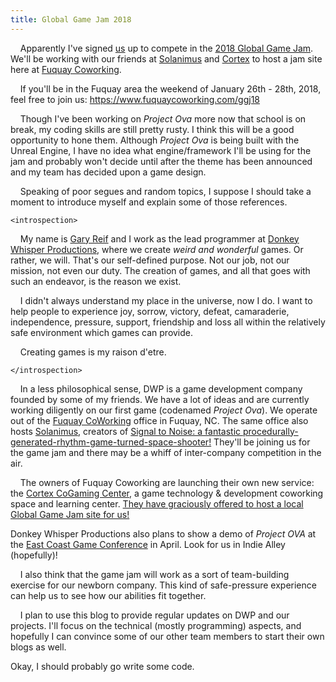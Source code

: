 ```yaml
---
title: Global Game Jam 2018
---
```


&nbsp;&nbsp;&nbsp;&nbsp;Apparently I've signed [us](http://www.donkeywhisper.com) up to compete in the [2018 Global Game Jam](http://www.globalgamejam.org). We'll be working with our friends at [Solanimus](http://www.solanimus.com) and [Cortex](http://www.fuquaycoworking.com/cortex) to host a jam site here at [Fuquay Coworking](http://www.fuquaycoworking.com).

&nbsp;&nbsp;&nbsp;&nbsp;If you'll be in the Fuquay area the weekend of January 26th - 28th, 2018, feel free to join us: https://www.fuquaycoworking.com/ggj18

&nbsp;&nbsp;&nbsp;&nbsp;Though I've been working on _Project Ova_ more now that school is on break, my coding skills are still pretty rusty. I think this will be a good opportunity to hone them. Although _Project Ova_ is being built with the Unreal Engine, I have no idea what engine/framework I'll be using for the jam and probably won't decide until after the theme has been announced and my team has decided upon a game design.

&nbsp;&nbsp;&nbsp;&nbsp;Speaking of poor segues and random topics, I suppose I should take a moment to introduce myself and explain some of those references. 

	<introspection>

&nbsp;&nbsp;&nbsp;&nbsp;My name is [Gary Reif](https://www.linkedin.com/in/garyreif/) and I work as the lead programmer at [Donkey Whisper Productions](http://www.donkeywhisper.com), where we create _weird and wonderful_ games. Or rather, we will. That's our self-defined purpose. Not our job, not our mission, not even our duty. The creation of games, and all that goes with such an endeavor, is the reason we exist.

&nbsp;&nbsp;&nbsp;&nbsp;I didn't always understand my place in the universe, now I do. I want to help people to experience joy, sorrow, victory, defeat, camaraderie, independence, pressure, support, friendship and loss all within the relatively safe environment which games can provide. 

&nbsp;&nbsp;&nbsp;&nbsp;Creating games is my raison d'etre.

	</introspection>

&nbsp;&nbsp;&nbsp;&nbsp;In a less philosophical sense, DWP is a game development company founded by some of my friends. We have a lot of ideas and are currently working diligently on our first game (codenamed _Project Ova_). We operate out of the [Fuquay CoWorking](https://www.fuquaycoworking.com) office in Fuquay, NC. The same office also hosts [Solanimus](http://www.solanimus.com), creators of [Signal to Noise: a fantastic procedurally-generated-rhythm-game-turned-space-shooter!](http://www.solanimus.com/games/signal-to-noise) They'll be joining us for the game jam and there may be a whiff of inter-company competition in the air.

&nbsp;&nbsp;&nbsp;&nbsp;The owners of Fuquay Coworking are launching their own new service: the [Cortex CoGaming Center](http://www.fuquaycoworking.com/cortex-cogaming-center/), a game technology & development coworking space and learning center. [They have graciously offered to host a local Global Game Jam site for us!](http://www.fuquaycoworking.com/ggj18)

Donkey Whisper Productions also plans to show a demo of _Project OVA_ at the [East Coast Game Conference](http://www.ecgconf.com) in April. Look for us in Indie Alley (hopefully)!

&nbsp;&nbsp;&nbsp;&nbsp;I also think that the game jam will work as a sort of team-building exercise for our newborn company. This kind of safe-pressure experience can help us to see how our abilities fit together.

&nbsp;&nbsp;&nbsp;&nbsp;I plan to use this blog to provide regular updates on DWP and our projects. I'll focus on the technical (mostly programming) aspects, and hopefully I can convince some of our other team members to start their own blogs as well.

Okay, I should probably go write some code.
